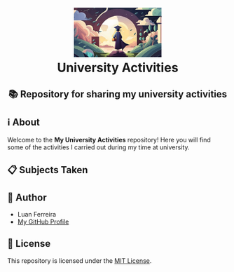 <!-- Title and Icon -->
<h1 align="center">
  <br>
  <img src="img/49c59539e3daacc702fba95d33072a3f.jpg" alt="University Activities" width="200">
  <br>
  University Activities
  <br>
</h1>

<!-- Description -->
<h2 align="center">📚 Repository for sharing my university activities</h2>

<!-- Sections -->
<h2>ℹ️ About</h2>

<p>Welcome to the <strong>My University Activities</strong> repository! Here you will find some of the activities I carried out during my time at university.</p>

<h2>📋 Subjects Taken</h2>

<!--
<ul>
  <li><a href="/software-engineering-project">Software Engineering Project</a></li>
  <li><a href="/thesis">Thesis Project</a></li>
  <li><a href="/lab-reports">Lab Reports</a></li>
  <li><a href="/presentations">Classroom Presentations</a></li>
  <li><a href="/extra-activities">Extra-curricular Activities</a></li>
</ul>
-->

<h2>📝 Author</h2>

<ul>
  <li>Luan Ferreira</li>
  <li><a href="https://github.com/luanferreiradev">My GitHub Profile</a></li>
</ul>

<h2>📄 License</h2>

<p>This repository is licensed under the <a href="LICENSE">MIT License</a>.</p>
